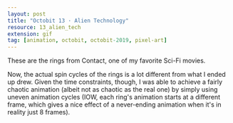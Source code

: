 ```yaml
---
layout: post
title: "Octobit 13 · Alien Technology"
resource: 13_alien_tech
extension: gif
tag: [animation, octobit, octobit-2019, pixel-art]
---
```

These are the rings from Contact, one of my favorite Sci-Fi movies. 

Now, the actual spin cycles of the rings is a lot different from what I ended up drew. Given the time constraints, though, I was able to achieve a fairly chaotic animation (albeit not as chaotic as the real one) by simply using uneven animation cycles (IOW, each ring's animation starts at a different frame, which gives a nice effect of a never-ending animation when it's in reality just 8 frames).